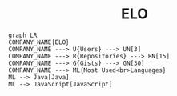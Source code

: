 <h1 align="center">ELO</h1>

```mermaid
graph LR
COMPANY_NAME{ELO}
COMPANY_NAME ---> U{Users} ---> UN[3]
COMPANY_NAME ---> R{Repositories} ---> RN[15]
COMPANY_NAME ---> G{Gists} ---> GN[30]
COMPANY_NAME ---> ML{Most Used<br>Languages}
ML --> Java[Java]
ML --> JavaScript[JavaScript]
```
